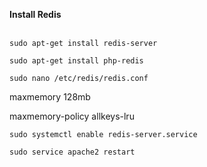 **Install Redis**

<br>`sudo apt-get install redis-server` </p>
`sudo apt-get install php-redis`

`sudo nano /etc/redis/redis.conf` </p>
           <p> maxmemory 128mb  </p>
            maxmemory-policy allkeys-lru
            
`sudo systemctl enable redis-server.service` </p>
`sudo service apache2 restart`
